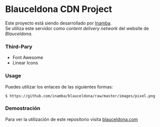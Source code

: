# Blauceldona CDN Project
Este proyecto está siendo desarrollado por <a href="https://inamba.com/" rel="nofollow" target="_blank">Inamba</a>.<br/>
Se utiliza este servidor como <em>content delivery network</em> del website de <em>Blauceldona</em>.


### Third-Pary
* Font Awesome
* Linear Icons

### Usage
Puedes utilizar los enlaces de las siguientes formas:

	$ https://github.com/inamba/blauceldona/raw/master/images/pixel.png


### Demostración
Para ver la utilización de este repositorio visita <a href="https://blauceldona.com/" rel="nofollow" target="_blank">blauceldona.com</a>
